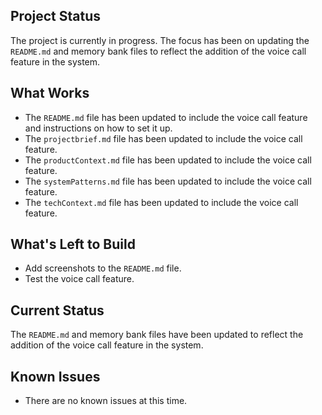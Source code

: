 ## Project Status

The project is currently in progress. The focus has been on updating the `README.md` and memory bank files to reflect the addition of the voice call feature in the system.

## What Works

*   The `README.md` file has been updated to include the voice call feature and instructions on how to set it up.
*   The `projectbrief.md` file has been updated to include the voice call feature.
*   The `productContext.md` file has been updated to include the voice call feature.
*   The `systemPatterns.md` file has been updated to include the voice call feature.
*   The `techContext.md` file has been updated to include the voice call feature.

## What's Left to Build

*   Add screenshots to the `README.md` file.
*   Test the voice call feature.

## Current Status

The `README.md` and memory bank files have been updated to reflect the addition of the voice call feature in the system.

## Known Issues

*   There are no known issues at this time.
